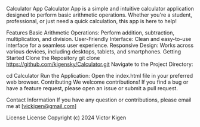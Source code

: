 Calculator App
    Calculator App is a simple and intuitive calculator application designed to perform basic arithmetic operations. Whether you're a student, professional, or just need a quick calculation, this app is here to help!

Features
    Basic Arithmetic Operations: Perform addition, subtraction, multiplication, and division.
    User-Friendly Interface: Clean and easy-to-use interface for a seamless user experience.
    Responsive Design: Works across various devices, including desktops, tablets, and smartphones.
Getting Started
    Clone the Repository
    git clone https://github.com/kigensky/Calculator.git
Navigate to the Project Directory:

cd Calculator
    Run the Application:
    Open the index.html file in your preferred web browser.
Contributing
    We welcome contributions! If you find a bug or have a feature request, please open an issue or submit a pull request.

Contact Information
    If you have any question or contributions, please email me at [vickigen@gmail.com]

License
License
Copyright (c) 2024 Victor Kigen
